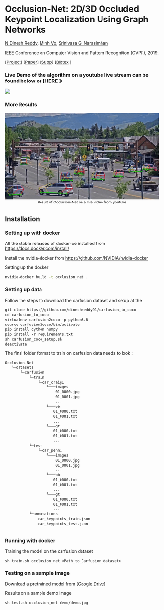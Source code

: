Occlusion-Net: 2D/3D Occluded Keypoint Localization Using Graph Networks 
======================

[N Dinesh Reddy](http://cs.cmu.edu/~dnarapur), [Minh Vo](http://cs.cmu.edu/~mvo), [Srinivasa G. Narasimhan](http://www.cs.cmu.edu/~srinivas/)

IEEE Conference on Computer Vision and Pattern Recognition (CVPR), 2019. 

[[Project](http://www.cs.cmu.edu/~ILIM/projects/IM/CarFusion/cvpr2019/index.html)] [[Paper](http://www.cs.cmu.edu/~ILIM/publications/PDFs/RVN-CVPR19.pdf)] [[Supp](http://www.cs.cmu.edu/~ILIM/projects/IM/CarFusion/pdf/occlusion_net_supp.pdf)] [[Bibtex](http://www.cs.cmu.edu/~ILIM/projects/IM/CarFusion/occlusion_net.bib) ]

### Live Demo of the algorithm on a youtube live stream can be found below or [[HERE](https://www.youtube.com/embed/v3dcMKbw_wI) ]:
[<img src="https://img.youtube.com/vi/v3dcMKbw_wI/maxresdefault.jpg">](https://www.youtube.com/embed/v3dcMKbw_wI)

### More Results
<p align="center">
<img src="data/demo1.gif", width="900">
<br>
<sup>Result of Occlusion-Net on a live video from youtube</sup>
</p>


## Installation

### Setting up with docker

All the stable releases of docker-ce installed from https://docs.docker.com/install/

Install the nvidia-docker from https://github.com/NVIDIA/nvidia-docker

Setting up the docker

```bash
nvidia-docker build -t occlusion_net .
```

### Setting up data
Follow the steps to download the carfusion dataset and setup at the 
```
git clone https://github.com/dineshreddy91/carfusion_to_coco
cd carfusion_to_coco
virtualenv carfusion2coco -p python3.6
source carfusion2coco/bin/activate
pip install cython numpy
pip install -r requirements.txt
sh carfusion_coco_setup.sh
deactivate
```

The final folder format to train on carfusion data needs to look :

 ```text
Occlusion-Net
    └─datasets
        └─carfusion
            └─train
                └─car_craig1
                    └───images
                        01_0000.jpg
                        01_0001.jpg
                        ...   
                    └───bb
                       01_0000.txt
                       01_0001.txt
                       ...
                    └───gt
                       01_0000.txt   
                       01_0001.txt
                       ...
            └─test
                └─car_penn1
                    └───images
                        01_0000.jpg
                        01_0001.jpg
                        ...   
                    └───bb
                       01_0000.txt
                       01_0001.txt
                       ...
                    └───gt
                       01_0000.txt   
                       01_0001.txt
                       ...
            └─annotations
                car_keypoints_train.json
                car_keypoints_test.json
                
```


### Running with docker

Training the model on the carfusion dataset 

```
sh train.sh occlusion_net <Path_to_Carfusion_dataset>
``` 


### Testing on a sample image
Download a pretrained model from  [[Google Drive](https://drive.google.com/open?id=1EUmhzeuMUnv5whv0ZmmOHTbtUiWdeDly)]

Results on a sample demo image

```
sh test.sh occlusion_net demo/demo.jpg
```





